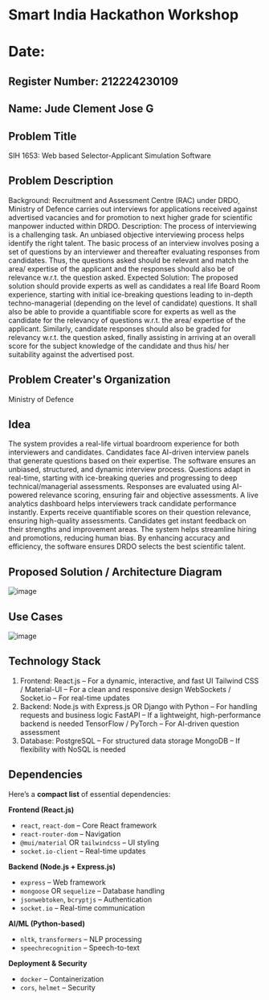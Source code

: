 # Smart India Hackathon Workshop
# Date:
## Register Number: 212224230109
## Name: Jude Clement Jose G
## Problem Title
SIH 1653: Web based Selector-Applicant Simulation Software
## Problem Description
Background: Recruitment and Assessment Centre (RAC) under DRDO, Ministry of Defence carries out interviews for applications received against advertised vacancies and for promotion to next higher grade for scientific manpower inducted within DRDO. Description: The process of interviewing is a challenging task. An unbiased objective interviewing process helps identify the right talent. The basic process of an interview involves posing a set of questions by an interviewer and thereafter evaluating responses from candidates. Thus, the questions asked should be relevant and match the area/ expertise of the applicant and the responses should also be of relevance w.r.t. the question asked. Expected Solution: The proposed solution should provide experts as well as candidates a real life Board Room experience, starting with initial ice-breaking questions leading to in-depth techno-managerial (depending on the level of candidate) questions. It shall also be able to provide a quantifiable score for experts as well as the candidate for the relevancy of questions w.r.t. the area/ expertise of the applicant. Similarly, candidate responses should also be graded for relevancy w.r.t. the question asked, finally assisting in arriving at an overall score for the subject knowledge of the candidate and thus his/ her suitability against the advertised post.

## Problem Creater's Organization
Ministry of Defence

## Idea
The system provides a real-life virtual boardroom experience for both interviewers and candidates.
Candidates face AI-driven interview panels that generate questions based on their expertise.
The software ensures an unbiased, structured, and dynamic interview process.
Questions adapt in real-time, starting with ice-breaking queries and progressing to deep technical/managerial assessments.
Responses are evaluated using AI-powered relevance scoring, ensuring fair and objective assessments.
A live analytics dashboard helps interviewers track candidate performance instantly.
Experts receive quantifiable scores on their question relevance, ensuring high-quality assessments.
Candidates get instant feedback on their strengths and improvement areas.
The system helps streamline hiring and promotions, reducing human bias.
By enhancing accuracy and efficiency, the software ensures DRDO selects the best scientific talent.

## Proposed Solution / Architecture Diagram
![image](https://github.com/user-attachments/assets/b8758db8-2e54-49bd-910d-f45868c90d7c)


## Use Cases
![image](https://github.com/user-attachments/assets/85085f34-d218-4bcb-8e6b-d003175f4fa5)


## Technology Stack
1. Frontend:
React.js – For a dynamic, interactive, and fast UI
Tailwind CSS / Material-UI – For a clean and responsive design
WebSockets / Socket.io – For real-time updates
2. Backend:
Node.js with Express.js OR Django with Python – For handling requests and business logic
FastAPI – If a lightweight, high-performance backend is needed
TensorFlow / PyTorch – For AI-driven question assessment
3. Database:
PostgreSQL – For structured data storage
MongoDB – If flexibility with NoSQL is needed

## Dependencies
Here’s a **compact list** of essential dependencies:  

 **Frontend (React.js)**  
- `react`, `react-dom` – Core React framework  
- `react-router-dom` – Navigation  
- `@mui/material` OR `tailwindcss` – UI styling  
- `socket.io-client` – Real-time updates  

 **Backend (Node.js + Express.js)**  
- `express` – Web framework  
- `mongoose` OR `sequelize` – Database handling  
- `jsonwebtoken`, `bcryptjs` – Authentication  
- `socket.io` – Real-time communication  

 **AI/ML (Python-based)**  
- `nltk`, `transformers` – NLP processing  
- `speechrecognition` – Speech-to-text  

 **Deployment & Security**  
- `docker` – Containerization  
- `cors`, `helmet` – Security
